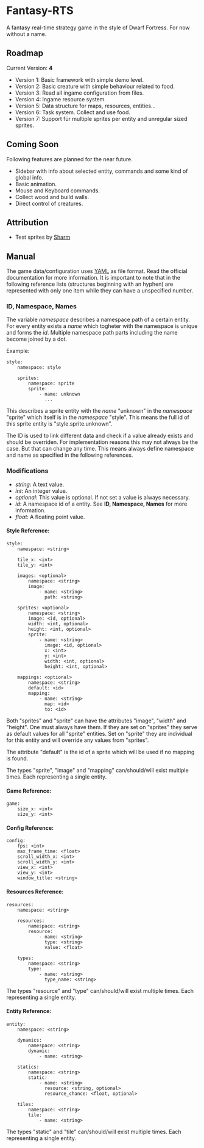 # Fantasy-RTS

A fantasy real-time strategy game in the style of Dwarf Fortress. For now without a name.

## Roadmap

Current Version: **4**

- Version 1: Basic framework with simple demo level.
- Version 2: Basic creature with simple behaviour related to food.
- Version 3: Read all ingame configuration from files. 
- Version 4: Ingame resource system.
- Version 5: Data structure for maps, resources, entities...
- Version 6: Task system. Collect and use food.
- Version 7: Support für multiple sprites per entity and unregular sized sprites.

## Coming Soon

Following features are planned for the near future.

- Sidebar with info about selected entity, commands and some kind of global info.
- Basic animation.
- Mouse and Keyboard commands.
- Collect wood and build walls.
- Direct control of creatures.

## Attribution

- Test sprites by [Sharm](http://opengameart.org/content/16x16-overworld-tiles)

## Manual

The game data/configuration uses [YAML](http://www.yaml.org/) as file format. Read the official documentation for more information. It is important to note that in the following reference lists (structures beginning with an hyphen) are represented with only one item while they can have a unspecified number.

### ID, Namespace, Names

The variable *namespace* describes a namespace path of a certain entity. For every entity exists a *name* which togheter with the namespace is unique and forms the *id*. Multiple namespace path parts including the name become joined by a dot.

Example:

    style:
        namespace: style
        
        sprites:
            namespace: sprite
            sprite:
                - name: unknown
                  ...

This describes a sprite entity with the *name* "unknown" in the *namespace* "sprite" which itself is in the *namespace* "style". This means the full id of this sprite entity is "style.sprite.unknown". 

The ID is used to link different data and check if a value already exists and should be overriden. For implementation reasons this may not always be the case. But that can change any time. This means always define namespace and name as specified in the following references.

### Modifications

- *string*: A text value.
- *int*: An integer value.
- *optional*: This value is optional. If not set a value is always necessary.
- *id*: A namespace id of a entity. See **ID, Namespace, Names** for more information.
- *float*: A floating point value.

#### Style Reference:

    style:
        namespace: <string>

        tile_x: <int>
        tile_y: <int>
    
        images: <optional>
            namespace: <string>
            image:
                - name: <string>
                  path: <string>
    
        sprites: <optional>
            namespace: <string>
            image: <id, optional>
            width: <int, optional>
            height: <int, optional>
            sprite: 
                - name: <string>
                  image: <id, optional>
                  x: <int>
                  y: <int>
                  width: <int, optional>
                  height: <int, optional>
    
        mappings: <optional>
            namespace: <string>
            default: <id>
            mapping:
                - name: <string>
                  map: <id>
                  to: <id>

Both "sprites" and "sprite" can have the attributes "image", "width" and "height". One must always have them. If they are set on "sprites" they serve as default values for all "sprite" entities. Set on "sprite" they are individual for this entity and will override any values from "sprites".

The attribute "default" is the id of a sprite which will be used if no mapping is found.

The types "sprite", "image" and "mapping" can/should/will exist multiple times. Each representing a single entity.

#### Game Reference:

    game:
        size_x: <int>
        size_y: <int>

#### Config Reference:

    config:
        fps: <int>
        max_frame_time: <float>
        scroll_width_x: <int>
        scroll_width_y: <int>
        view_x: <int>
        view_y: <int>
        window_title: <string>

#### Resources Reference:

    resources:
        namespace: <string>
        
        resources:
            namespace: <string>
            resource:
                - name: <string>
                  type: <string>
                  value: <float>
            
        types:
            namespace: <string>
            type:
                - name: <string>
                  type_name: <string>

The types "resource" and "type" can/should/will exist multiple times. Each representing a single entity.

#### Entity Reference:

    entity:
        namespace: <string>
        
        dynamics:
            namespace: <string>
            dynamic:
                - name: <string>

        statics:
            namespace: <string>
            static:
                - name: <string>
                  resource: <string, optional>
                  resource_chance: <float, optional>

        tiles:
            namespace: <string>
            tile:
                - name: <string>
            
The types "static" and "tile" can/should/will exist multiple times. Each representing a single entity.